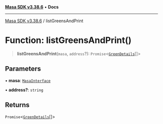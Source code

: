 [**Masa SDK v3.38.6**](../README.md) • **Docs**

***

[Masa SDK v3.38.6](../globals.md) / listGreensAndPrint

# Function: listGreensAndPrint()

> **listGreensAndPrint**(`masa`, `address`?): `Promise`\<[`GreenDetails`](../interfaces/GreenDetails.md)[]\>

## Parameters

• **masa**: [`MasaInterface`](../interfaces/MasaInterface.md)

• **address?**: `string`

## Returns

`Promise`\<[`GreenDetails`](../interfaces/GreenDetails.md)[]\>
